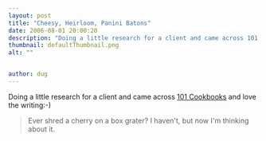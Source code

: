 ```yaml
---
layout: post
title: "Cheesy, Heirloom, Panini Batons"
date: 2006-08-01 20:00:20
description: "Doing a little research for a client and came across 101 Cookbooks and love the writing -- -) Ever shred a cherry on a box grater? I haven&#8217;t, but now I&#8217;m thinking about it&#8230;."
thumbnail: defaultThumbnail.png
alt: ""


author: dug
---
```


<p>Doing a little research for a client and came across <a title="101 Cookbooks" href="http://www.101cookbooks.com/">101 Cookbooks</a> and love the writing:-)</p>

<blockquote><p>Ever shred a cherry on a box grater? I haven't, but now I'm thinking about it.</p></blockquote>
